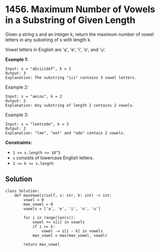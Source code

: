 # 1456. Maximum Number of Vowels in a Substring of Given Length

Given a string s and an integer k, return the maximum number of vowel letters in any substring of s with length k.

Vowel letters in English are 'a', 'e', 'i', 'o', and 'u'.

**Example 1:**

```
Input: s = "abciiidef", k = 3
Output: 3
Explanation: The substring "iii" contains 3 vowel letters.
```

Example 2:

```
Input: s = "aeiou", k = 2
Output: 2
Explanation: Any substring of length 2 contains 2 vowels.
```

Example 3:

```
Input: s = "leetcode", k = 3
Output: 2
Explanation: "lee", "eet" and "ode" contain 2 vowels.
```

**Constraints:**

- `1 <= s.length <= 10^5`
- `s` consists of lowercase English letters.
- `1 <= k <= s.length`


## Solution

```python3
class Solution:
    def maxVowels(self, s: str, k: int) -> int:
        vowel = 0
        max_vowel = 0
        vowels = ['a', 'e', 'i', 'o', 'u']

        for i in range(len(s)):
            vowel += s[i] in vowels
            if i >= k:
                vowel -= s[i - k] in vowels
            max_vowel = max(max_vowel, vowel)

        return max_vowel
```
